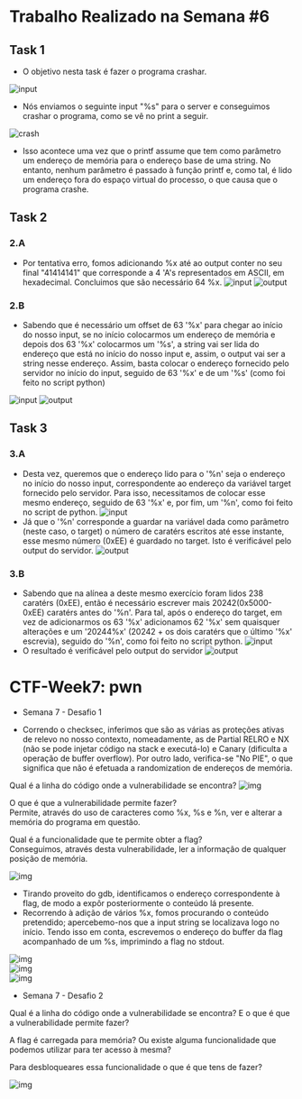 # Trabalho Realizado na Semana #6

## Task 1

- O objetivo nesta task é fazer o programa crashar.

![input](images/w6/1_a.png)

- Nós enviamos o seguinte input "%s" para o server e conseguimos crashar o programa, como se vê no print a seguir.

![crash](images/w6/1_b.png)

- Isso acontece uma vez que o printf assume que tem como parâmetro um endereço de memória para o endereço base de uma string. No entanto, nenhum parâmetro é passado à função printf e, como tal, é lido um endereço fora do espaço virtual do processo, o que causa que o programa crashe.

## Task 2  

### 2.A

- Por tentativa erro, fomos adicionando %x até ao output conter no seu final "41414141" que corresponde a 4 'A's representados em ASCII, em hexadecimal. Concluimos que são necessário 64 %x.
![input](images/w6/2_a_1.png)
![output](images/w6/2_a_2.png)

### 2.B 

- Sabendo que é necessário um offset de 63 '%x' para chegar ao início do nosso input, se no início colocarmos um endereço de memória e depois dos 63 '%x' colocarmos um '%s', a string vai ser lida do endereço que está no início do nosso input e, assim, o output vai ser a string nesse endereço. Assim, basta colocar o endereço fornecido pelo servidor no início do input, seguido de 63 '%x' e de um '%s' (como foi feito no script python)

![input](images/w6/2_b_1.png)
![output](images/w6/2_b_2.png)

## Task 3
### 3.A

- Desta vez, queremos que o endereço lido para o '%n' seja o endereço no início do nosso input, correspondente ao endereço da variável target fornecido pelo servidor. Para isso, necessitamos de colocar esse mesmo endereço, seguido de 63 '%x' e, por fim, um '%n', como foi feito no script de python.
![input](images/w6/3_a_1.png)
- Já que o '%n' corresponde a guardar na variável dada como parâmetro (neste caso, o target) o número de caratérs escritos até esse instante, esse mesmo número (0xEE) é guardado no target. Isto é verificável pelo output do servidor.
![output](images/w6/3_a_2.png)

### 3.B 

- Sabendo que na alínea a deste mesmo exercício foram lidos 238 caratérs (0xEE), então é necessário escrever mais 20242(0x5000-0xEE) caratérs antes do '%n'. Para tal, após o endereço do target, em vez de adicionarmos os 63 '%x' adicionamos 62 '%x' sem quaisquer alterações e um '20244%x' (20242 + os dois caratérs que o último '%x' escrevia), seguido do '%n', como foi feito no script python.
![input](images/w6/3_b_1.png)
- O resultado é verificável pelo output do servidor
![output](images/w6/3_b_2.png)

# CTF-Week7: pwn

* Semana 7 - Desafio 1

- Correndo o checksec, inferimos que são as várias as proteções ativas de relevo no nosso contexto, nomeadamente, as de Partial RELRO e NX (não se pode injetar código na stack e executá-lo) e Canary (dificulta a operação de buffer overflow). Por outro lado, verifica-se "No PIE", o que significa que não é efetuada a randomization de endereços de memória.

Qual é a linha do código onde a vulnerabilidade se encontra?
![img](images/ctf7_a.png)  

O que é que a vulnerabilidade permite fazer?  
Permite, através do uso de caracteres como %x, %s e %n, ver e alterar a memória do programa em questão.

Qual é a funcionalidade que te permite obter a flag?  
Conseguimos, através desta vulnerabilidade, ler a informação de qualquer posição de memória.  

![img](images/ctf7_b.png)  

- Tirando proveito do gdb, identificamos o endereço correspondente à flag, de modo a expôr posteriormente o conteúdo lá presente.  
- Recorrendo à adição de vários %x, fomos procurando o conteúdo pretendido; apercebemo-nos que a input string se localizava logo no início. Tendo isso em conta, escrevemos o endereço do buffer da flag acompanhado de um %s, imprimindo a flag no stdout.  

![img](images/ctf7_c.png)  
![img](images/ctf7_d.png)  
![img](images/ctf7_e.png)  

* Semana 7 - Desafio 2

Qual é a linha do código onde a vulnerabilidade se encontra? E o que é que a vulnerabilidade permite fazer?


A flag é carregada para memória? Ou existe alguma funcionalidade que podemos utilizar para ter acesso à mesma?  

Para desbloqueares essa funcionalidade o que é que tens de fazer?

![img](images/ctf7_f.png)

